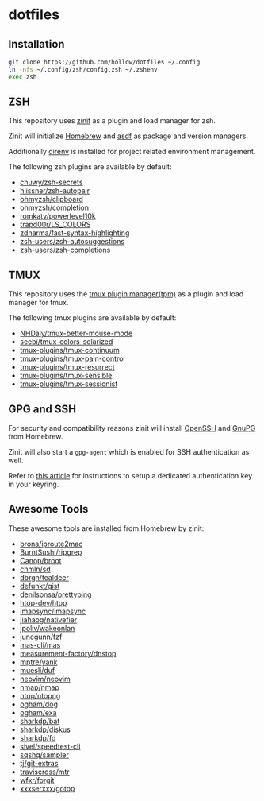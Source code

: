 # dotfiles

## Installation

```sh
git clone https://github.com/hollow/dotfiles ~/.config
ln -nfs ~/.config/zsh/config.zsh ~/.zshenv
exec zsh
```

## ZSH

This repository uses
[zinit](https://github.com/zdharma/zinit)
as a plugin and load manager for zsh.

Zinit will initialize
[Homebrew](https://github.com/Homebrew/brew) and
[asdf](https://github.com/asdf-vm/asdf)
as package and version managers.

Additionally
[direnv](https://github.com/direnv/direnv)
is installed for project related environment management.

The following zsh plugins are available by default:

- [chuwy/zsh-secrets](https://github.com/chuwy/zsh-secrets)
- [hlissner/zsh-autopair](https://github.com/hlissner/zsh-autopair)
- [ohmyzsh/clipboard](https://github.com/ohmyzsh/ohmyzsh/blob/master/lib/clipboard.zsh)
- [ohmyzsh/completion](https://github.com/ohmyzsh/ohmyzsh/blob/master/lib/completion.zsh)
- [romkatv/powerlevel10k](https://github.com/romkatv/powerlevel10k)
- [trapd00r/LS_COLORS](https://github.com/trapd00r/LS_COLORS)
- [zdharma/fast-syntax-highlighting](https://github.com/zdharma/fast-syntax-highlighting)
- [zsh-users/zsh-autosuggestions](https://github.com/zsh-users/zsh-autosuggestions)
- [zsh-users/zsh-completions](https://github.com/zsh-users/zsh-completions)

## TMUX

This repository uses the
[tmux plugin manager(tpm)](https://github.com/tmux-plugins/tpm)
as a plugin and load manager for tmux.

The following tmux plugins are available by default:

- [NHDaly/tmux-better-mouse-mode](https://github.com/NHDaly/tmux-better-mouse-mode)
- [seebi/tmux-colors-solarized](https://github.com/seebi/tmux-colors-solarized)
- [tmux-plugins/tmux-continuum](https://github.com/tmux-plugins/tmux-continuum)
- [tmux-plugins/tmux-pain-control](https://github.com/tmux-plugins/tmux-pain-control)
- [tmux-plugins/tmux-resurrect](https://github.com/tmux-plugins/tmux-resurrect)
- [tmux-plugins/tmux-sensible](https://github.com/tmux-plugins/tmux-sensible)
- [tmux-plugins/tmux-sessionist](https://github.com/tmux-plugins/tmux-sessionist)

## GPG and SSH

For security and compatibility reasons zinit will install
[OpenSSH](https://github.com/openssh/openssh-portable) and
[GnuPG](https://gnupg.org/)
from Homebrew.

Zinit will also start a `gpg-agent` which is enabled for SSH authentication as
well.

Refer to [this article](https://opensource.com/article/19/4/gpg-subkeys-ssh)
for instructions to setup a dedicated authentication key in your keyring.

## Awesome Tools

These awesome tools are installed from Homebrew by zinit:

- [brona/iproute2mac](https://github.com/brona/iproute2mac)
- [BurntSushi/ripgrep](https://github.com/BurntSushi/ripgrep)
- [Canop/broot](https://github.com/Canop/broot)
- [chmln/sd](https://github.com/chmln/sd)
- [dbrgn/tealdeer](https://github.com/dbrgn/tealdeer)
- [defunkt/gist](https://github.com/defunkt/gist)
- [denilsonsa/prettyping](https://github.com/denilsonsa/prettyping)
- [htop-dev/htop](https://github.com/htop-dev/htop)
- [imapsync/imapsync](https://github.com/imapsync/imapsync)
- [jiahaog/nativefier](https://github.com/jiahaog/nativefier)
- [jpoliv/wakeonlan](https://github.com/jpoliv/wakeonlan)
- [junegunn/fzf](https://github.com/junegunn/fzf)
- [mas-cli/mas](https://github.com/mas-cli/mas)
- [measurement-factory/dnstop](https://github.com/measurement-factory/dnstop)
- [mptre/yank](https://github.com/mptre/yank)
- [muesli/duf](https://github.com/muesli/duf)
- [neovim/neovim](https://github.com/neovim/neovim)
- [nmap/nmap](https://github.com/nmap/nmap)
- [ntop/ntopng](https://github.com/ntop/ntopng)
- [ogham/dog](https://github.com/ogham/dog)
- [ogham/exa](https://github.com/ogham/exa)
- [sharkdp/bat](https://github.com/sharkdp/bat)
- [sharkdp/diskus](https://github.com/sharkdp/diskus)
- [sharkdp/fd](https://github.com/sharkdp/fd)
- [sivel/speedtest-cli](https://github.com/sivel/speedtest-cli)
- [sqshq/sampler](https://github.com/sqshq/sampler)
- [tj/git-extras](https://github.com/tj/git-extras)
- [traviscross/mtr](https://github.com/traviscross/mtr)
- [wfxr/forgit](https://github.com/wfxr/forgit)
- [xxxserxxx/gotop](https://github.com/xxxserxxx/gotop)
